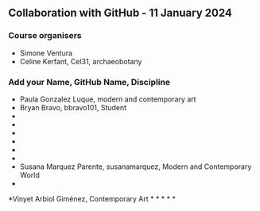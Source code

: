 ## Collaboration with GitHub - 11 January 2024

### Course organisers
* Simone Ventura
* Celine Kerfant, Cel31, archaeobotany

### Add your Name, GitHub Name, Discipline

* Paula Gonzalez Luque, modern and contemporary art
* Bryan Bravo, bbravo101, Student
*
*
*
*
*
*
* Susana Marquez Parente, susanamarquez, Modern and Contemporary World
*
*Vinyet Arbiol Giménez, Contemporary Art
*
*
*
*
*
